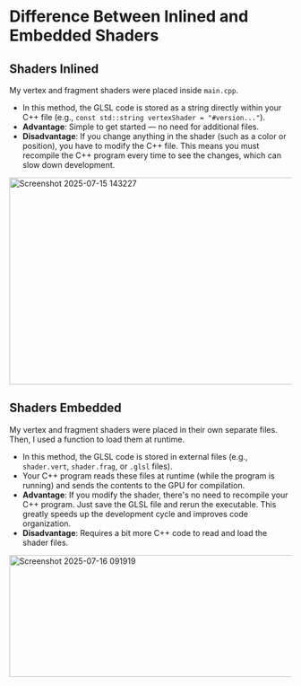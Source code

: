 # Difference Between Inlined and Embedded Shaders

## Shaders Inlined

My vertex and fragment shaders were placed inside `main.cpp`.

- In this method, the GLSL code is stored as a string directly within your C++ file (e.g., `const std::string vertexShader = "#version..."`).
- **Advantage**: Simple to get started — no need for additional files.
- **Disadvantage**: If you change anything in the shader (such as a color or position), you have to modify the C++ file. This means you must recompile the C++ program every time to see the changes, which can slow down development.
<img width="797" height="369" alt="Screenshot 2025-07-15 143227" src="https://github.com/user-attachments/assets/fbd1d023-f654-4867-8508-6635e8f68a86" />

## Shaders Embedded

My vertex and fragment shaders were placed in their own separate files. Then, I used a function to load them at runtime.

- In this method, the GLSL code is stored in external files (e.g., `shader.vert`, `shader.frag`, or `.glsl` files).
- Your C++ program reads these files at runtime (while the program is running) and sends the contents to the GPU for compilation.
- **Advantage**: If you modify the shader, there's no need to recompile your C++ program. Just save the GLSL file and rerun the executable. This greatly speeds up the development cycle and improves code organization.
- **Disadvantage**: Requires a bit more C++ code to read and load the shader files.

<img width="1076" height="217" alt="Screenshot 2025-07-16 091919" src="https://github.com/user-attachments/assets/ad9653a7-9211-42a3-84cd-97800e67e396" />

